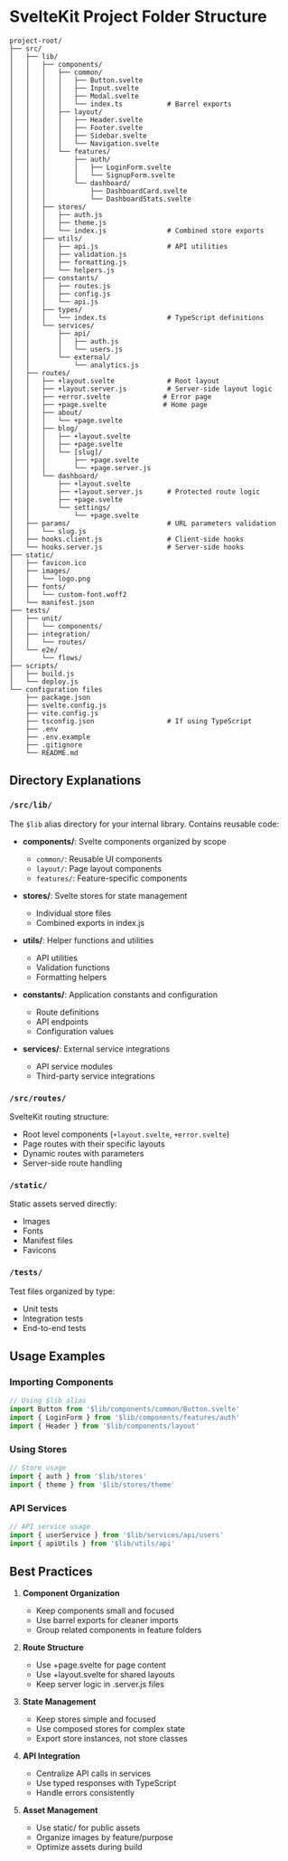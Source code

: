 # SvelteKit Project Folder Structure

```
project-root/
├── src/
│   ├── lib/
│   │   ├── components/
│   │   │   ├── common/
│   │   │   │   ├── Button.svelte
│   │   │   │   ├── Input.svelte
│   │   │   │   ├── Modal.svelte
│   │   │   │   └── index.ts           # Barrel exports
│   │   │   ├── layout/
│   │   │   │   ├── Header.svelte
│   │   │   │   ├── Footer.svelte
│   │   │   │   ├── Sidebar.svelte
│   │   │   │   └── Navigation.svelte
│   │   │   └── features/
│   │   │       ├── auth/
│   │   │       │   ├── LoginForm.svelte
│   │   │       │   └── SignupForm.svelte
│   │   │       └── dashboard/
│   │   │           ├── DashboardCard.svelte
│   │   │           └── DashboardStats.svelte
│   │   ├── stores/
│   │   │   ├── auth.js
│   │   │   ├── theme.js
│   │   │   └── index.js               # Combined store exports
│   │   ├── utils/
│   │   │   ├── api.js                 # API utilities
│   │   │   ├── validation.js
│   │   │   ├── formatting.js
│   │   │   └── helpers.js
│   │   ├── constants/
│   │   │   ├── routes.js
│   │   │   ├── config.js
│   │   │   └── api.js
│   │   ├── types/
│   │   │   └── index.ts               # TypeScript definitions
│   │   └── services/
│   │       ├── api/
│   │       │   ├── auth.js
│   │       │   └── users.js
│   │       └── external/
│   │           └── analytics.js
│   ├── routes/
│   │   ├── +layout.svelte             # Root layout
│   │   ├── +layout.server.js          # Server-side layout logic
│   │   ├── +error.svelte             # Error page
│   │   ├── +page.svelte              # Home page
│   │   ├── about/
│   │   │   └── +page.svelte
│   │   ├── blog/
│   │   │   ├── +layout.svelte
│   │   │   ├── +page.svelte
│   │   │   └── [slug]/
│   │   │       ├── +page.svelte
│   │   │       └── +page.server.js
│   │   └── dashboard/
│   │       ├── +layout.svelte
│   │       ├── +layout.server.js      # Protected route logic
│   │       ├── +page.svelte
│   │       └── settings/
│   │           └── +page.svelte
│   ├── params/                        # URL parameters validation
│   │   └── slug.js
│   ├── hooks.client.js                # Client-side hooks
│   └── hooks.server.js                # Server-side hooks
├── static/
│   ├── favicon.ico
│   ├── images/
│   │   └── logo.png
│   ├── fonts/
│   │   └── custom-font.woff2
│   └── manifest.json
├── tests/
│   ├── unit/
│   │   └── components/
│   ├── integration/
│   │   └── routes/
│   └── e2e/
│       └── flows/
├── scripts/
│   ├── build.js
│   └── deploy.js
└── configuration files
    ├── package.json
    ├── svelte.config.js
    ├── vite.config.js
    ├── tsconfig.json                  # If using TypeScript
    ├── .env
    ├── .env.example
    ├── .gitignore
    └── README.md
```

## Directory Explanations

### `/src/lib/`

The `$lib` alias directory for your internal library. Contains reusable code:

- **components/**: Svelte components organized by scope

  - `common/`: Reusable UI components
  - `layout/`: Page layout components
  - `features/`: Feature-specific components

- **stores/**: Svelte stores for state management

  - Individual store files
  - Combined exports in index.js

- **utils/**: Helper functions and utilities

  - API utilities
  - Validation functions
  - Formatting helpers

- **constants/**: Application constants and configuration

  - Route definitions
  - API endpoints
  - Configuration values

- **services/**: External service integrations
  - API service modules
  - Third-party service integrations

### `/src/routes/`

SvelteKit routing structure:

- Root level components (`+layout.svelte`, `+error.svelte`)
- Page routes with their specific layouts
- Dynamic routes with parameters
- Server-side route handling

### `/static/`

Static assets served directly:

- Images
- Fonts
- Manifest files
- Favicons

### `/tests/`

Test files organized by type:

- Unit tests
- Integration tests
- End-to-end tests

## Usage Examples

### Importing Components

```javascript
// Using $lib alias
import Button from '$lib/components/common/Button.svelte'
import { LoginForm } from '$lib/components/features/auth'
import { Header } from '$lib/components/layout'
```

### Using Stores

```javascript
// Store usage
import { auth } from '$lib/stores'
import { theme } from '$lib/stores/theme'
```

### API Services

```javascript
// API service usage
import { userService } from '$lib/services/api/users'
import { apiUtils } from '$lib/utils/api'
```

## Best Practices

1. **Component Organization**

   - Keep components small and focused
   - Use barrel exports for cleaner imports
   - Group related components in feature folders

2. **Route Structure**

   - Use +page.svelte for page content
   - Use +layout.svelte for shared layouts
   - Keep server logic in .server.js files

3. **State Management**

   - Keep stores simple and focused
   - Use composed stores for complex state
   - Export store instances, not store classes

4. **API Integration**

   - Centralize API calls in services
   - Use typed responses with TypeScript
   - Handle errors consistently

5. **Asset Management**
   - Use static/ for public assets
   - Organize images by feature/purpose
   - Optimize assets during build
